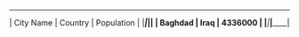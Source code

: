  __________________________________ 
| City Name | Country | Population |
|___________|_________|____________|
| Baghdad   | Iraq    | 4336000    |
|___________|_________|____________|